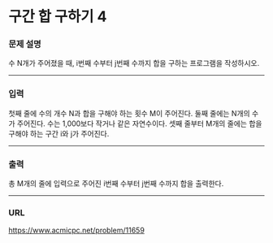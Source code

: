 # 구간 합 구하기 4

### 문제 설명

수 N개가 주어졌을 때, i번째 수부터 j번째 수까지 합을 구하는 프로그램을 작성하시오.

-----------
### 입력

첫째 줄에 수의 개수 N과 합을 구해야 하는 횟수 M이 주어진다. 둘째 줄에는 N개의 수가 주어진다. 수는 1,000보다 작거나 같은 자연수이다. 셋째 줄부터 M개의 줄에는 합을 구해야 하는 구간 i와 j가 주어진다.

-----------
### 출력

총 M개의 줄에 입력으로 주어진 i번째 수부터 j번째 수까지 합을 출력한다.

-----------
### URL

https://www.acmicpc.net/problem/11659
